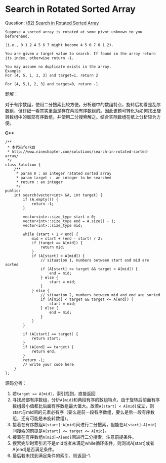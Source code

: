 # Search in Rotated Sorted Array

Question: [(62) Search in Rotated Sorted Array](http://www.lintcode.com/en/problem/search-in-rotated-sorted-array/)

```
Suppose a sorted array is rotated at some pivot unknown to you beforehand.

(i.e., 0 1 2 4 5 6 7 might become 4 5 6 7 0 1 2).

You are given a target value to search. If found in the array return its index, otherwise return -1.

You may assume no duplicate exists in the array.
Example
For [4, 5, 1, 2, 3] and target=1, return 2

For [4, 5,1, 2, 3] and target=0, return -1
```

题解：

对于有序数组，使用二分搜索比较方便。分析题中的数组特点，旋转后初看是乱序数组，但仔细一看其实里面是存在两段有序数组的。因此该题可转化为如何找出旋转数组中的局部有序数组，并使用二分搜索解之。结合实际数组在纸上分析较为方便。

**C++**

```
/**
 * 本代码fork自
 * http://www.ninechapter.com/solutions/search-in-rotated-sorted-array/
 */
class Solution {
    /** 
     * param A : an integer ratated sorted array
     * param target :  an integer to be searched
     * return : an integer
     */
public:
    int search(vector<int> &A, int target) {
        if (A.empty()) {
            return -1;
        }
        
        vector<int>::size_type start = 0;
        vector<int>::size_type end = A.size() - 1;
        vector<int>::size_type mid;
        
        while (start + 1 < end) {
            mid = start + (end - start) / 2;
            if (target == A[mid]) {
                return mid;
            }
            if (A[start] < A[mid]) {
                // situation 1, numbers between start and mid are sorted
                if (A[start] <= target && target < A[mid]) {
                    end = mid;
                } else {
                    start = mid;
                }
            } else {
                // situation 2, numbers between mid and end are sorted
                if (A[mid] < target && target <= A[end]) {
                    start = mid;
                } else {
                    end = mid;
                }
            }
        }
        
        if (A[start] == target) {
            return start;
        }
        if (A[end] == target) {
            return end;
        }
        return -1;
        // write your code here
    }
};
```

源码分析：

1. 若`target == A[mid]`，索引找到，直接返回
2. 寻找局部有序数组，分析`A[mid]`和两段有序的数组特点，由于旋转后前面有序数组最小值都比后面有序数组最大值大。故若`A[start] < A[mid]`成立，则start与mid间的元素必有序（要么是前一段有序数组，要么是后一段有序数组，还有可能是未旋转数组）。
3. 接着在有序数组`A[start]~A[mid]`间进行二分搜索，但能在`A[start]~A[mid]`间搜索的前提是`A[start] <= target <= A[mid]`。
4. 接着在有序数组`A[mid]~A[end]`间进行二分搜索，注意前提条件。
5. 搜索完毕时索引若不是mid或者未满足while循环条件，则测试A[start]或者A[end]是否满足条件。
6. 最后若未找到满足条件的索引，则返回-1.